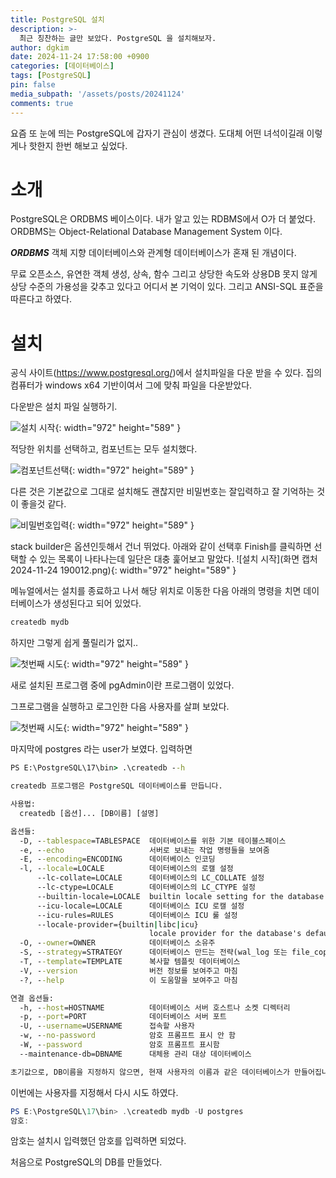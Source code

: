 ```yaml
---
title: PostgreSQL 설치
description: >-
  최근 칭찬하는 글만 보았다. PostgreSQL 을 설치해보자.
author: dgkim
date: 2024-11-24 17:58:00 +0900
categories: [데이터베이스]
tags: [PostgreSQL]
pin: false
media_subpath: '/assets/posts/20241124'
comments: true
---
```

요즘 또 눈에 띄는 PostgreSQL에 갑자기 관심이 생겼다. 도대체 어떤 녀석이길래 이렇게나
핫한지 한번 해보고 싶었다.

# 소개
PostgreSQL은 ORDBMS 베이스이다. 내가 알고 있는 RDBMS에서 O가 더 붙었다. ORDBMS는 Object-Relational Database Management System 이다.

***ORDBMS*** 객체 지향 데이터베이스와 관계형 데이터베이스가 혼재 된 개념이다.

무료 오픈소스, 유연한 객체 생성, 상속, 함수 그리고 상당한 속도와 상용DB 못지 않게 상당 수준의 가용성을 갖추고 있다고 어디서 본 기억이 있다. 그리고 ANSI-SQL 표준을 따른다고 하였다.

# 설치
공식 사이트(<https://www.postgresql.org/>)에서 설치파일을 다운 받을 수 있다.
집의 컴퓨터가 windows x64 기반이여서 그에 맞춰 파일을 다운받았다.

다운받은 설치 파일 실행하기.

![설치 시작](<화면 캡처 2024-11-24 190012.png>){: width="972" height="589" }

적당한 위치를 선택하고, 컴포넌트는 모두 설치했다.

![컴포넌트선택](<화면 캡처 2024-11-24 190129.png>){: width="972" height="589" }

다른 것은 기본값으로 그대로 설치해도 괜찮지만 비밀번호는 잘입력하고 잘 기억하는 것이 좋을것 같다.

![비밀번호입력](<화면 캡처 2024-11-24 190321.png>){: width="972" height="589" }

stack builder은 옵션인듯해서 건너 뛰었다. 아래와 같이 선택후 Finish를 클릭하면
선택할 수 있는 목록이 나타나는데 일단은 대충 훑어보고 말았다.
![설치 시작](화면 캡처 2024-11-24 190012.png){: width="972" height="589" }

메뉴얼에서는 설치를 종료하고 나서 해당 위치로 이동한 다음 아래의 명령을 치면 데이터베이스가 생성된다고 되어 있었다.
``` cmd
createdb mydb
```
하지만 그렇게 쉽게 풀릴리가 없지..

![첫번째 시도](<화면 캡처 2024-11-24 191941.png>){: width="972" height="589" }

새로 설치된 프로그램 중에 pgAdmin이란 프로그램이 있었다.

그프로그램을 실행하고 로그인한 다음 사용자를 살펴 보았다.

![첫번째 시도](<화면 캡처 2024-11-24 193725.png>){: width="972" height="589" }

마지막에 postgres 라는 user가 보였다. 입력하면 
``` cmd
PS E:\PostgreSQL\17\bin> .\createdb --h

createdb 프로그램은 PostgreSQL 데이터베이스를 만듭니다.

사용법:
  createdb [옵션]... [DB이름] [설명]

옵션들:
  -D, --tablespace=TABLESPACE  데이터베이스를 위한 기본 테이블스페이스
  -e, --echo                   서버로 보내는 작업 명령들을 보여줌
  -E, --encoding=ENCODING      데이터베이스 인코딩
  -l, --locale=LOCALE          데이터베이스의 로캘 설정
      --lc-collate=LOCALE      데이터베이스의 LC_COLLATE 설정
      --lc-ctype=LOCALE        데이터베이스의 LC_CTYPE 설정
      --builtin-locale=LOCALE  builtin locale setting for the database
      --icu-locale=LOCALE      데이터베이스 ICU 로캘 설정
      --icu-rules=RULES        데이터베이스 ICU 룰 설정
      --locale-provider={builtin|libc|icu}
                               locale provider for the database's default collation
  -O, --owner=OWNER            데이터베이스 소유주
  -S, --strategy=STRATEGY      데이터베이스 만드는 전략(wal_log 또는 file_copy)
  -T, --template=TEMPLATE      복사할 템플릿 데이터베이스
  -V, --version                버전 정보를 보여주고 마침
  -?, --help                   이 도움말을 보여주고 마침

연결 옵션들:
  -h, --host=HOSTNAME          데이터베이스 서버 호스트나 소켓 디렉터리
  -p, --port=PORT              데이터베이스 서버 포트
  -U, --username=USERNAME      접속할 사용자
  -w, --no-password            암호 프롬프트 표시 안 함
  -W, --password               암호 프롬프트 표시함
  --maintenance-db=DBNAME      대체용 관리 대상 데이터베이스

초기값으로, DB이름을 지정하지 않으면, 현재 사용자의 이름과 같은 데이터베이스가 만들어집니다.
```

이번에는 사용자를 지정해서 다시 시도 하였다.

``` PowerShell
PS E:\PostgreSQL\17\bin> .\createdb mydb -U postgres
암호:
```
암호는 설치시 입력했던 암호를 입력하면 되었다.

처음으로 PostgreSQL의 DB를 만들었다.
